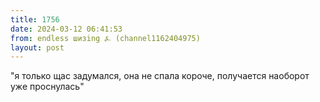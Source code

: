 ```yaml
---
title: 1756
date: 2024-03-12 06:41:53
from: endless шизing ⍼ (channel1162404975)
layout: post
---
```


"я только щас задумался, она не спала короче, получается наоборот уже проснулась"
